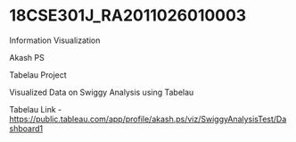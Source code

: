 # 18CSE301J_RA2011026010003
Information Visualization

Akash PS

Tabelau Project

Visualized Data on Swiggy Analysis using Tabelau

Tabelau Link - https://public.tableau.com/app/profile/akash.ps/viz/SwiggyAnalysisTest/Dashboard1
